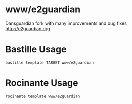 # www/e2guardian
Dansguardian fork with many improvements and bug fixes
http://e2guardian.org

# Bastille Usage
```shell
bastille template TARGET www/e2guardian
```

# Rocinante Usage
```shell
rocinante template www/e2guardian
```
